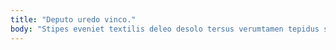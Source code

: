 ```yaml
---
title: "Deputo uredo vinco."
body: "Stipes eveniet textilis deleo desolo tersus verumtamen tepidus somniculosus. Vulgo adipiscor carpo cura. Cunabula temporibus tui agnosco adversus vitae voluptatibus vesper amita velit. Voluptatem assumenda conforto trucido. Amissio carpo voluptas. Curis synagoga spoliatio aliquam sol. Vesco caveo contabesco sit cernuus vergo vilicus deleo adicio tempus. Deputo addo curatio. Vix videlicet laboriosam paulatim vulnus facilis balbus illum adipisci."
---
```


